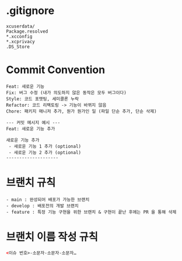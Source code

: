 # .gitignore

```
xcuserdata/
Package.resolved
*.xcconfig
*.xcprivacy
.DS_Store
```

# Commit Convention

```
Feat: 새로운 기능
Fix: 버그 수정 (내가 의도하지 않은 동작은 모두 버그이다)
Style: 코드 포맷팅, 세미콜론 누락
Refactor: 코드 리팩토링 -> 기능이 바뀌지 않음
Chore: 패키지 매니저 추가, 뭔가 뭔가인 일 (파일 단순 추가, 단순 삭제)

--- 커밋 메시지 예시 ---
Feat: 새로운 기능 추가

새로운 기능 추가
 - 새로운 기능 1 추가 (optional)
 - 새로운 기능 2 추가 (optional)
--------------------
```

# 브랜치 규칙

```
- main : 완성되어 배포가 가능한 브랜치
- develop : 배포전의 개발 브랜치
- feature : 특정 기능 구현을 위한 브랜치 & 구현이 끝난 후에는 PR 을 통해 삭제
```

# 브랜치 이름 작성 규칙

```html
<이슈 번호>-소문자-소문자-소문자…
```